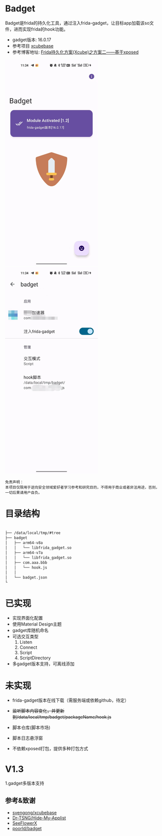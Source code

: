 # Badget

Badget是frida的持久化工具，通过注入frida-gadget，让目标app加载该so文件，进而实现frida的hook功能。

- gadget版本: 16.0.17
- 参考项目  [xcubebase](https://github.com/svengong/xcubebase)
- 参考博客地址: [Frida持久化方案(Xcube)之方案二——基于xposed](https://bbs.kanxue.com/thread-266784.htm)

<div>
<img src="https://github.com/poorld/badget/blob/main/show_1.jpg" width="300">&nbsp;&nbsp;
<img src="https://github.com/poorld/badget/blob/main/show_2.jpg" width="300">
</div>


```
免责声明：
本项目仅限用于逆向安全领域爱好者学习参考和研究目的，不得用于商业或者非法用途，否则，一切后果请用户自负。
```


# 目录结构
```tree

├── /data/local/tmp/#tree
├── badget
│   ├── arm64-v8a
│   │   └── libfrida_gadget.so
│   ├── arm64-v7a
│   │   └── libfrida_gadget.so
│   ├── com.aaa.bbb
│   │   └── hook.js
│   │
│   └── badget.json
└
```


# 已实现
- 实现界面化配置
- 使用Material Design主题
- gadget库随机命名
- 可选交互类型
  1. Listen
  2. Connect
  3. Script
  4. ScriptDirectory
- 多gadget版本支持，可离线添加


# 未实现
- frida-gadget版本在线下载（需服务端或依赖github，待定）
- ~~监听脚本内容变化，并更新到/data/local/tmp/badget/packageName/hook.js~~
- 脚本仓库(脚本市场)
- 脚本日志悬浮窗

- 不依赖xposed打包，提供多种打包方式


# V1.3
1.gadget多版本支持


## 参考&致谢
- [svengong/xcubebase](https://github.com/svengong/xcubebase)
- [Dr-TSNG/Hide-My-Applist](https://github.com/Dr-TSNG/Hide-My-Applist)
- [SeeFlowerX](https://github.com/SeeFlowerX)
- [poorld/badget](https://github.com/poorld/badget)


